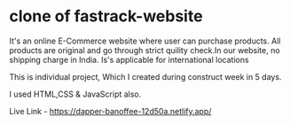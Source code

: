 # clone of fastrack-website

It's an online E-Commerce website where user can purchase products. All products are original and go through strict quility check.In our website, no shipping charge in India. Is's applicable for international locations

This is individual project, Which I created during construct week in 5 days.

I used HTML,CSS & JavaScript also.

Live Link - https://dapper-banoffee-12d50a.netlify.app/
